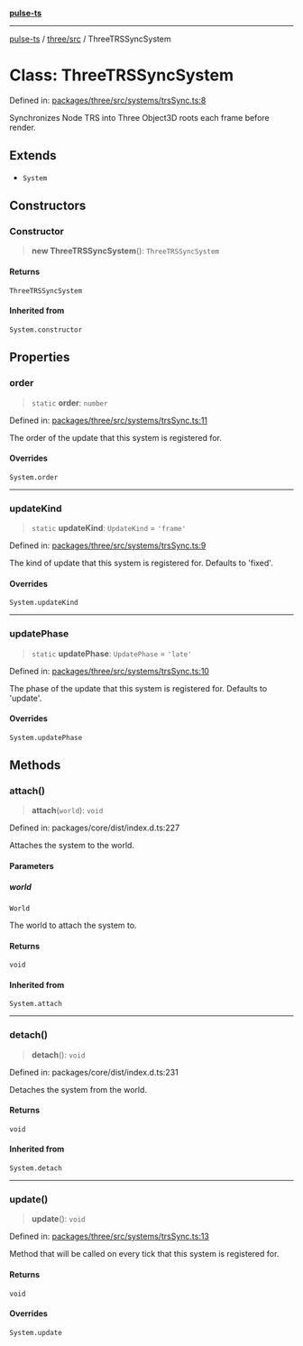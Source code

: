 [**pulse-ts**](../../../README.md)

***

[pulse-ts](../../../README.md) / [three/src](../README.md) / ThreeTRSSyncSystem

# Class: ThreeTRSSyncSystem

Defined in: [packages/three/src/systems/trsSync.ts:8](https://github.com/jlehett/pulse-ts/blob/d786433c7cb88fe7c30a7029f46dff58815931cc/packages/three/src/systems/trsSync.ts#L8)

Synchronizes Node TRS into Three Object3D roots each frame before render.

## Extends

- `System`

## Constructors

### Constructor

> **new ThreeTRSSyncSystem**(): `ThreeTRSSyncSystem`

#### Returns

`ThreeTRSSyncSystem`

#### Inherited from

`System.constructor`

## Properties

### order

> `static` **order**: `number`

Defined in: [packages/three/src/systems/trsSync.ts:11](https://github.com/jlehett/pulse-ts/blob/d786433c7cb88fe7c30a7029f46dff58815931cc/packages/three/src/systems/trsSync.ts#L11)

The order of the update that this system is registered for.

#### Overrides

`System.order`

***

### updateKind

> `static` **updateKind**: `UpdateKind` = `'frame'`

Defined in: [packages/three/src/systems/trsSync.ts:9](https://github.com/jlehett/pulse-ts/blob/d786433c7cb88fe7c30a7029f46dff58815931cc/packages/three/src/systems/trsSync.ts#L9)

The kind of update that this system is registered for.
Defaults to 'fixed'.

#### Overrides

`System.updateKind`

***

### updatePhase

> `static` **updatePhase**: `UpdatePhase` = `'late'`

Defined in: [packages/three/src/systems/trsSync.ts:10](https://github.com/jlehett/pulse-ts/blob/d786433c7cb88fe7c30a7029f46dff58815931cc/packages/three/src/systems/trsSync.ts#L10)

The phase of the update that this system is registered for.
Defaults to 'update'.

#### Overrides

`System.updatePhase`

## Methods

### attach()

> **attach**(`world`): `void`

Defined in: packages/core/dist/index.d.ts:227

Attaches the system to the world.

#### Parameters

##### world

`World`

The world to attach the system to.

#### Returns

`void`

#### Inherited from

`System.attach`

***

### detach()

> **detach**(): `void`

Defined in: packages/core/dist/index.d.ts:231

Detaches the system from the world.

#### Returns

`void`

#### Inherited from

`System.detach`

***

### update()

> **update**(): `void`

Defined in: [packages/three/src/systems/trsSync.ts:13](https://github.com/jlehett/pulse-ts/blob/d786433c7cb88fe7c30a7029f46dff58815931cc/packages/three/src/systems/trsSync.ts#L13)

Method that will be called on every tick that this system is registered for.

#### Returns

`void`

#### Overrides

`System.update`
